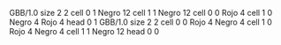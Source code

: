 <gs-board> GBB/1.0
size 2 2
cell 0 1 Negro 12 
cell 1 1 Negro 12 
cell 0 0 Rojo 4 
cell 1 0 Negro 4 Rojo 4 
head 0 1
 </gs-board>
<gs-board> GBB/1.0
size 2 2
cell 0 0 Rojo 4 Negro 4
cell 1 0 Rojo 4 Negro 4
cell 1 1 Negro 12
head 0 0
 </gs-board>